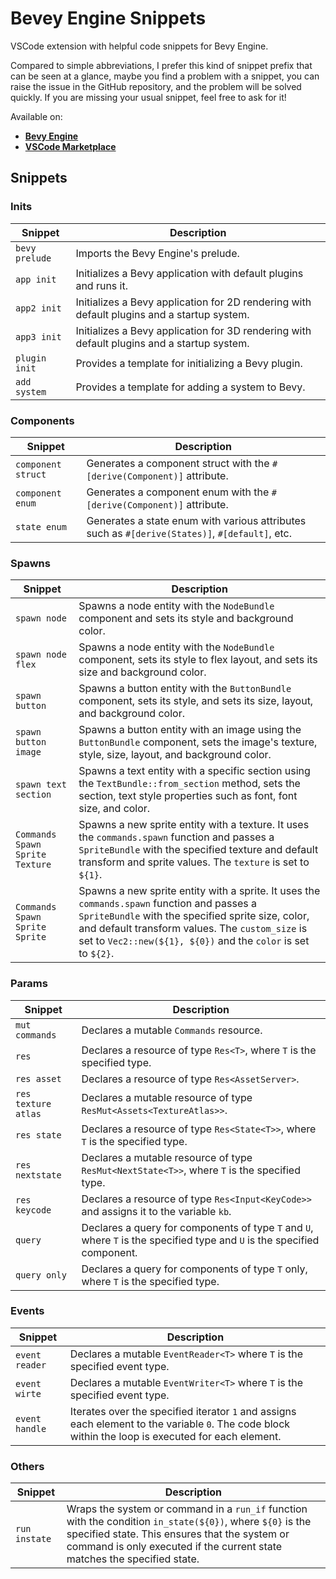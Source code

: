# Bevey Engine Snippets

VSCode extension with helpful code snippets for Bevy Engine.

Compared to simple abbreviations, I prefer this kind of snippet prefix that can be seen at a glance, maybe you find a problem with a snippet, you can raise the issue in the GitHub repository, and the problem will be solved quickly. If you are missing your usual snippet, feel free to ask for it!

Available on:

- [**Bevy Engine**](https://bevyengine.org/)
- [**VSCode Marketplace**](https://marketplace.visualstudio.com/items?itemName=rendaoer.bevyengine-snippets)

## Snippets

### Inits

| Snippet        | Description                                                                                |
| -------------- | ------------------------------------------------------------------------------------------ |
| `bevy prelude` | Imports the Bevy Engine's prelude.                                                         |
| `app init`     | Initializes a Bevy application with default plugins and runs it.                           |
| `app2 init`    | Initializes a Bevy application for 2D rendering with default plugins and a startup system. |
| `app3 init`    | Initializes a Bevy application for 3D rendering with default plugins and a startup system. |
| `plugin init`  | Provides a template for initializing a Bevy plugin.                                        |
| `add system`   | Provides a template for adding a system to Bevy.                                           |

### Components

| Snippet            | Description                                                                                    |
| ------------------ | ---------------------------------------------------------------------------------------------- |
| `component struct` | Generates a component struct with the `#[derive(Component)]` attribute.                        |
| `component enum`   | Generates a component enum with the `#[derive(Component)]` attribute.                          |
| `state enum`       | Generates a state enum with various attributes such as `#[derive(States)]`, `#[default]`, etc. |

### Spawns

| Snippet                         | Description                                                                                                                                                                                                                                                            |
| ------------------------------- | ---------------------------------------------------------------------------------------------------------------------------------------------------------------------------------------------------------------------------------------------------------------------- |
| `spawn node`                    | Spawns a node entity with the `NodeBundle` component and sets its style and background color.                                                                                                                                                                          |
| `spawn node flex`               | Spawns a node entity with the `NodeBundle` component, sets its style to flex layout, and sets its size and background color.                                                                                                                                           |
| `spawn button`                  | Spawns a button entity with the `ButtonBundle` component, sets its style, and sets its size, layout, and background color.                                                                                                                                             |
| `spawn button image`            | Spawns a button entity with an image using the `ButtonBundle` component, sets the image's texture, style, size, layout, and background color.                                                                                                                          |
| `spawn text section`            | Spawns a text entity with a specific section using the `TextBundle::from_section` method, sets the section, text style properties such as font, font size, and color.                                                                                                  |
| `Commands Spawn Sprite Texture` | Spawns a new sprite entity with a texture. It uses the `commands.spawn` function and passes a `SpriteBundle` with the specified texture and default transform and sprite values. The `texture` is set to `${1}`.                                                       |
| `Commands Spawn Sprite Sprite`  | Spawns a new sprite entity with a sprite. It uses the `commands.spawn` function and passes a `SpriteBundle` with the specified sprite size, color, and default transform values. The `custom_size` is set to `Vec2::new(${1}, ${0})` and the `color` is set to `${2}`. |

### Params

| Snippet             | Description                                                                                                              |
| ------------------- | ------------------------------------------------------------------------------------------------------------------------ |
| `mut commands`      | Declares a mutable `Commands` resource.                                                                                  |
| `res`               | Declares a resource of type `Res<T>`, where `T` is the specified type.                                                   |
| `res asset`         | Declares a resource of type `Res<AssetServer>`.                                                                          |
| `res texture atlas` | Declares a mutable resource of type `ResMut<Assets<TextureAtlas>>`.                                                      |
| `res state`         | Declares a resource of type `Res<State<T>>`, where `T` is the specified type.                                            |
| `res nextstate`     | Declares a mutable resource of type `ResMut<NextState<T>>`, where `T` is the specified type.                             |
| `res keycode`       | Declares a resource of type `Res<Input<KeyCode>>` and assigns it to the variable `kb`.                                   |
| `query`             | Declares a query for components of type `T` and `U`, where `T` is the specified type and `U` is the specified component. |
| `query only`        | Declares a query for components of type `T` only, where `T` is the specified type.                                       |

### Events

| Snippet        | Description                                                                                                                                         |
| -------------- | --------------------------------------------------------------------------------------------------------------------------------------------------- |
| `event reader` | Declares a mutable `EventReader<T>` where `T` is the specified event type.                                                                          |
| `event wirte`  | Declares a mutable `EventWriter<T>` where `T` is the specified event type.                                                                          |
| `event handle` | Iterates over the specified iterator `1` and assigns each element to the variable `0`. The code block within the loop is executed for each element. |

### Others

| Snippet       | Description                                                                                                                                                                                                                             |
| ------------- | --------------------------------------------------------------------------------------------------------------------------------------------------------------------------------------------------------------------------------------- |
| `run instate` | Wraps the system or command in a `run_if` function with the condition `in_state(${0})`, where `${0}` is the specified state. This ensures that the system or command is only executed if the current state matches the specified state. |
